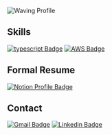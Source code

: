 ![Waving Profile](https://capsule-render.vercel.app/api?type=waving&height=200&text=Ray!&fontAlign=80&fontAlignY=40&color=gradient)
  
## Skills
  [![typescript Badge](https://img.shields.io/badge/Typescript-235A97?style=flat-square&logo=Typescript&logoColor=white)](https://www.typescriptlang.org/)
  [![AWS Badge](https://img.shields.io/badge/Aws-0095D5?style=flat-square&logo=Aws&logoColor=white)](https://aws.amazon.com/)

## Formal Resume
[![Notion Profile Badge](https://img.shields.io/badge/-notion-black?style=flat-square&logo=notion&logoColor=white&link=https://www.notion.so/thescentlab/d8db4670a7ee48559cb3d2633f6b7bc5)](https://www.notion.so/thescentlab/d8db4670a7ee48559cb3d2633f6b7bc5)

## Contact
[![Gmail Badge](https://img.shields.io/badge/Gmail-d14836?style=flat-square&logo=Gmail&logoColor=white&link=mailto:cto@scentlab.kr)](mailto:gmj1197@scentlab.kr)
[![Linkedin Badge](https://img.shields.io/badge/-LinkedIn-blue?style=flat-square&logo=Linkedin&logoColor=white&link=https://www.linkedin.com/in/rayle/)](https://www.linkedin.com/in/rayle/)
